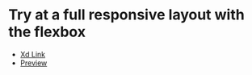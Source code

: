 # Try at a full responsive layout with the flexbox 



- [Xd Link](https://xd.adobe.com/spec/f255d364-6d5e-4aaf-7703-6f8d0a398281-8464/screen/d9cde2bd-0964-4715-8f7c-c38f4b056133/)
- [Preview](https://rajanmodi30.github.io/jack-el-responsive-website/)



